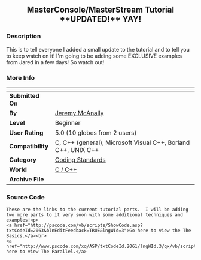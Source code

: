 ﻿<div align="center">

## MasterConsole/MasterStream Tutorial \*\*UPDATED\!\*\* YAY\!


</div>

### Description

This is to tell everyone I added a small update to the tutorial and to tell you to keep watch on it! I'm going to be adding some EXCLUSIVE examples from Jared in a few days! So watch out!
 
### More Info
 


<span>             |<span>
---                |---
**Submitted On**   |
**By**             |[Jeremy McAnally](https://github.com/Planet-Source-Code/PSCIndex/blob/master/ByAuthor/jeremy-mcanally.md)
**Level**          |Beginner
**User Rating**    |5.0 (10 globes from 2 users)
**Compatibility**  |C, C\+\+ \(general\), Microsoft Visual C\+\+, Borland C\+\+, UNIX C\+\+
**Category**       |[Coding Standards](https://github.com/Planet-Source-Code/PSCIndex/blob/master/ByCategory/coding-standards__3-32.md)
**World**          |[C / C\+\+](https://github.com/Planet-Source-Code/PSCIndex/blob/master/ByWorld/c-c.md)
**Archive File**   |[](https://github.com/Planet-Source-Code/jeremy-mcanally-masterconsole-masterstream-tutorial-updated-yay__3-2087/archive/master.zip)





### Source Code

```
These are the links to the current tutorial parts.  I will be adding two more parts to it very soon with some additional techniques and examples!<p>
<a href="http://pscode.com/vb/scripts/ShowCode.asp?txtCodeId=2063&blnEditFeedback=TRUE&lngWId=3">Go here to view the The Basics.</a><br>
<a href="http://www.pscode.com/xq/ASP/txtCodeId.2061/lngWId.3/qx/vb/scripts/ShowCode.htm">Go here to view The Parallel.</a>
```

